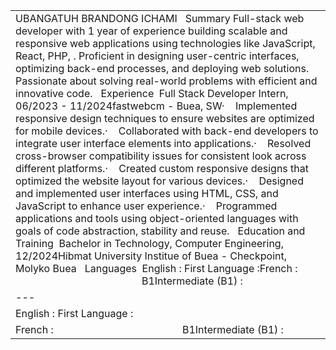 |  |
| --- |
| UBANGATUH BRANDONG ICHAMI   Summary Full-stack web developer with 1 year of experience building scalable and responsive web applications using technologies like JavaScript, React, PHP, . Proficient in designing user-centric interfaces, optimizing back-end processes, and deploying web solutions. Passionate about solving real-world problems with efficient and innovative code.   Experience  Full Stack Developer Intern, 06/2023 - 11/2024fastwebcm - Buea, SW·    Implemented responsive design techniques to ensure websites are optimized for mobile devices.·    Collaborated with back-end developers to integrate user interface elements into applications.·    Resolved cross-browser compatibility issues for consistent look across different platforms.·    Created custom responsive designs that optimized the website layout for various devices.·    Designed and implemented user interfaces using HTML, CSS, and JavaScript to enhance user experience.·    Programmed applications and tools using object-oriented languages with goals of code abstraction, stability and reuse.   Education and Training  Bachelor in Technology, Computer Engineering, 12/2024Hibmat University Institue of Buea - Checkpoint, Molyko Buea   Languages  English : First Language :French :                                                B1Intermediate (B1) : | English : First Language : | French :                                                B1Intermediate (B1) : |  |  | Contact Address : Buea SW Address : Buea SWPhone : +237 653595434Phone : +237 653595434Email : brandonichami@gmail.comWWW: https://brandonichami.com   Skills Front-End·    HTML5, CSS3, JavaScript (ES6+)·    Frameworks/Libraries: React.j·    CSS Frameworks: Bootstrap, Tailwind CSSBack-End·    PHP·    Databases: MySQL·    RESTful APIsOthers·    Version Control: Git, GitHub·    DevOps: DockerSoft Skills·         Problem-Solving·         Collaboration·         Attention to Detail·         Adaptability |
| --- | --- | --- | --- | --- | --- |
| English : First Language : |
| French :                                                B1Intermediate (B1) : |  |
